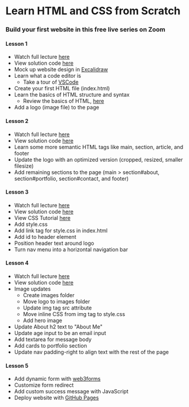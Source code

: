 # Learn HTML and CSS from Scratch
### Build your first website in this free live series on Zoom

#### Lesson 1
- Watch full lecture [here](https://youtu.be/GI9FEnnFbZU?feature=shared)
- View solution code [here](https://github.com/nax3t/beginners-html-css-js/tree/lesson_1)
- Mock up website design in [Excalidraw](https://www.excalidraw.com/)
- Learn what a code editor is
  - Take a tour of [VSCode](https://code.visualstudio.com/)
- Create your first HTML file (index.html)
- Learn the basics of HTML structure and syntax
  - Review the basics of HTML, [here](https://developer.mozilla.org/en-US/docs/Learn/Getting_started_with_the_web/HTML_basics)
- Add a logo (image file) to the page

#### Lesson 2
- Watch full lecture [here](https://youtu.be/KSqimyoYfYo)
- View solution code [here](https://github.com/nax3t/beginners-html-css-js/tree/lesson_2)
- Learn some more semantic HTML tags like main, section, article, and footer
- Update the logo with an optimized version (cropped, resized, smaller filesize)
- Add remaining sections to the page (main > section#about, section#portfolio, section#contact, and footer)

#### Lesson 3
- Watch full lecture [here](https://www.youtube.com/watch?v=XeY3j3UZVhA)
- View solution code [here](https://github.com/nax3t/beginners-html-css-js/tree/lesson_3)
- View CSS Tutorial [here](https://www.w3schools.com/Css/css_intro.asp)
- Add style.css
- Add link tag for style.css in index.html
- Add id to header element
- Position header text around logo
- Turn nav menu into a horizontal navigation bar

#### Lesson 4
- Watch full lecture [here](https://www.youtube.com/watch?v=AjVJtPeUKQs)
- View solution code [here](https://github.com/nax3t/beginners-html-css-js/tree/lesson_4)
- Image updates
  - Create images folder
  - Move logo to images folder
  - Update img tag src attribute
  - Move inline CSS from img tag to style.css
  - Add hero image
- Update About h2 text to "About Me"
- Update age input to be an email input
- Add textarea for message body
- Add cards to portfolio section
- Update nav padding-right to align text with the rest of the page


#### Lesson 5
- Add dynamic form with [web3forms](https://web3forms.com/)
- Customize form redirect
- Add custom success message with JavaScript
- Deploy website with [GitHub Pages](https://pages.github.com/)
